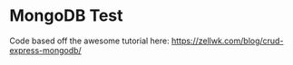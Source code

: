 # MongoDB Test

Code based off the awesome tutorial here: https://zellwk.com/blog/crud-express-mongodb/
